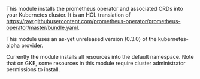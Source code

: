 This module installs the prometheus operator and associated CRDs into your Kubernetes cluster. It is an HCL translation of https://raw.githubusercontent.com/prometheus-operator/prometheus-operator/master/bundle.yaml.

This module uses an as-yet unreleased version (0.3.0) of the kubernetes-alpha provider.

Currently the module installs all resources into the default namespace. Note that on GKE, some resources in this module require cluster administrator permissions to install.
